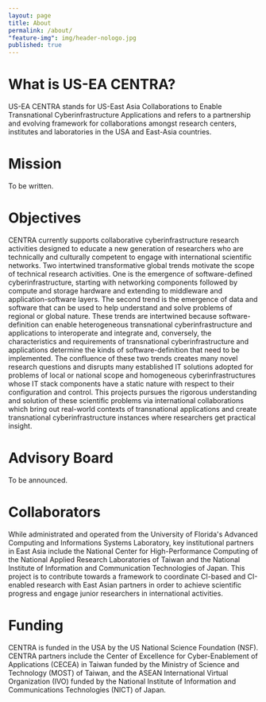 ```yaml
---
layout: page
title: About
permalink: /about/
"feature-img": img/header-nologo.jpg
published: true
---
```


<div id="welcome"></div>

# What is US-EA CENTRA?

US-EA CENTRA stands for US-East Asia Collaborations to Enable Transnational 
Cyberinfrastructure Applications and refers to a partnership and evolving 
framework for collaborations amongst research centers, institutes and 
laboratories in the USA and East-Asia countries.

# Mission

To be written.

# Objectives

CENTRA currently supports collaborative cyberinfrastructure research activities 
designed to educate a new generation of researchers who are technically and 
culturally competent to engage with international scientific networks. Two 
intertwined transformative global trends motivate the scope of technical 
research activities. One is the emergence of software-defined 
cyberinfrastructure, starting with networking components followed by compute and 
storage hardware and extending to middleware and application-software layers. 
The second trend is the emergence of data and software that can be used to help 
understand and solve problems of regional or global nature. These trends are 
intertwined because software-definition can enable heterogeneous transnational 
cyberinfrastructure and applications to interoperate and integrate and, 
conversely, the characteristics and requirements of transnational 
cyberinfrastructure and applications determine the kinds of software-definition 
that need to be implemented. The confluence of these two trends creates many 
novel research questions and disrupts many established IT solutions adopted for 
problems of local or national scope and homogeneous cyberinfrastructures whose 
IT stack components have a static nature with respect to their configuration and 
control. This projects pursues the rigorous understanding and solution of these 
scientific problems via international collaborations which bring out real-world 
contexts of transnational applications and create transnational 
cyberinfrastructure instances where researchers get practical insight.

# Advisory Board

To be announced.

<div id="collaborators"></div>

# Collaborators

While administrated and operated from the University of Florida's
Advanced Computing and Informations Systems Laboratory, key institutional partners
in East Asia include the National Center for High-Performance Computing of the 
National Applied Research Laboratories of Taiwan and the National Institute of
Information and Communication Technologies of Japan. This project is to contribute
towards a framework to coordinate CI-based and CI-enabled research with East
Asian partners in order to achieve scientific progress and engage junior researchers
in international activities.

# Funding

CENTRA is funded in the USA by the US National Science Foundation (NSF). CENTRA 
partners include the Center of Excellence for Cyber-Enablement of Applications 
(CECEA) in Taiwan funded by the Ministry of Science and Technology (MOST) of 
Taiwan, and the ASEAN International Virtual Organization (IVO) funded by the 
National Institute of Information and Communications Technologies (NICT) of 
Japan.
